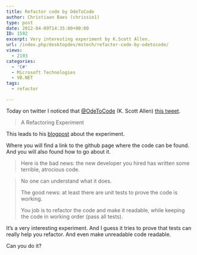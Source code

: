 ```yaml
---
title: Refactor code by OdeToCode
author: Christiaan Baes (chrissie1)
type: post
date: 2012-04-09T14:35:00+00:00
ID: 1592
excerpt: Very interesting experiment by K.Scott Allen.
url: /index.php/desktopdev/mstech/refactor-code-by-odetocode/
views:
  - 2193
categories:
  - 'C#'
  - Microsoft Technologies
  - VB.NET
tags:
  - refactor

---
```

Today on twitter I noticed that [@OdeToCode][1] (K. Scott Allen) [this tweet][2].

> A Refactoring Experiment

This leads to his [blogpost][3] about the experiment.

Where you will find a link to the github page where the code can be found. And you will also found how to go about it. 

> Here is the bad news: the new developer you hired has written some terrible, atrocious code.
  
> No one can understand what it does. 
> 
> The good news: at least there are unit tests to prove the code is working. 
> 
> You job is to refactor the code and make it readable, while keeping the code in working order (pass all tests).

It&#8217;s a very interesting experiment. And I guess it tries to prove that tests can really help you refactor. And even make unreadable code readable. 

Can you do it?

 [1]: https://twitter.com/#!/OdeToCode
 [2]: http://www.twitter.com/OdeToCode/status/189345349608013824
 [3]: http://odetocode.com/Blogs/scott/archive/2012/04/09/a-refactoring-experiment.aspx